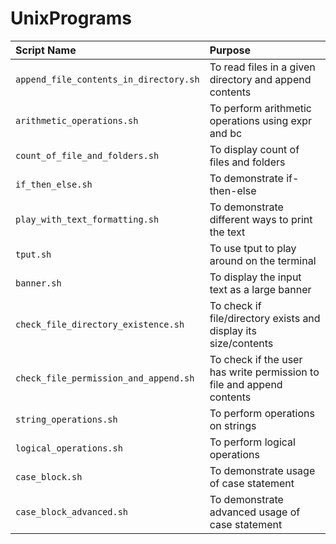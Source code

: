 # UnixPrograms

| Script Name                            | Purpose                                                                    |
| :----------------------                | :------------------------------------------------------------------------- |
| `append_file_contents_in_directory.sh` | To read files in a given directory and append contents                     |
| `arithmetic_operations.sh`             | To perform arithmetic operations using expr and bc                         |
| `count_of_file_and_folders.sh`         | To display count of files and folders                                      |
| `if_then_else.sh`                      | To demonstrate if-then-else                                                |
| `play_with_text_formatting.sh`         | To demonstrate different ways to print the text                            |
| `tput.sh`                              | To use tput to play around on the terminal                                 |
| `banner.sh`                            | To display the input text as a large banner                                |                         
| `check_file_directory_existence.sh`    | To check if file/directory exists and display its size/contents            |
| `check_file_permission_and_append.sh`  | To check if the user has write permission to file and append contents      |
| `string_operations.sh`                 | To perform operations on strings                                           |
| `logical_operations.sh`                | To perform logical operations                                              |
| `case_block.sh`                        | To demonstrate usage of case statement                                     |
| `case_block_advanced.sh`               | To demonstrate advanced usage of case statement                            |
